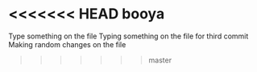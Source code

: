 <<<<<<< HEAD
booya
=======
Type something on the file
Typing something on the file for third commit
Making random changes on the file
>>>>>>> master
